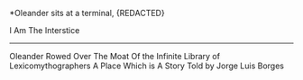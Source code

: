 

*Oleander sits at a terminal, {REDACTED}

I Am
The 
Interstice 



---



Oleander Rowed Over
The Moat 
Of the Infinite Library of Lexicomythographers
A Place Which is A Story 
Told by Jorge Luis Borges




